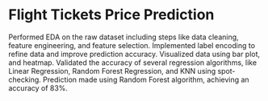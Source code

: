 # Flight Tickets Price Prediction
 Performed EDA on the raw dataset including steps like data cleaning, feature engineering, and feature selection. Implemented label encoding to refine data and improve prediction accuracy. Visualized data using bar plot, and heatmap. Validated the accuracy of several regression algorithms, like Linear Regression, Random Forest Regression, and KNN using spot-checking. Prediction made using Random Forest algorithm, achieving an accuracy of 83%.
